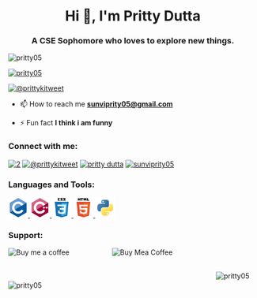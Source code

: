 <h1 align="center">Hi 👋, I'm Pritty Dutta</h1>
<h3 align="center">A CSE Sophomore who loves to explore new things.</h3>

<p align="left"> <img src="https://komarev.com/ghpvc/?username=pritty05&label=Profile%20views&color=0e75b6&style=flat" alt="pritty05" /> </p>

<p align="left"> <a href="https://github.com/ryo-ma/github-profile-trophy"><img src="https://github-profile-trophy.vercel.app/?username=pritty05" alt="pritty05" /></a> </p>

<p align="left"> <a href="https://twitter.com/@prittykitweet" target="blank"><img src="https://img.shields.io/twitter/follow/@prittykitweet?logo=twitter&style=for-the-badge" alt="@prittykitweet" /></a> </p>

- 📫 How to reach me **sunviprity05@gmail.com**

- ⚡ Fun fact **I think i am funny**

<h3 align="left">Connect with me:</h3>
<p align="left">
<a href="https://dev.to/2" target="blank"><img align="center" src="https://raw.githubusercontent.com/rahuldkjain/github-profile-readme-generator/master/src/images/icons/Social/devto.svg" alt="2" height="30" width="40" /></a>
<a href="https://twitter.com/@prittykitweet" target="blank"><img align="center" src="https://raw.githubusercontent.com/rahuldkjain/github-profile-readme-generator/master/src/images/icons/Social/twitter.svg" alt="@prittykitweet" height="30" width="40" /></a>
<a href="https://linkedin.com/in/pritty dutta" target="blank"><img align="center" src="https://raw.githubusercontent.com/rahuldkjain/github-profile-readme-generator/master/src/images/icons/Social/linked-in-alt.svg" alt="pritty dutta" height="30" width="40" /></a>
<a href="https://instagram.com/sunviprity05" target="blank"><img align="center" src="https://raw.githubusercontent.com/rahuldkjain/github-profile-readme-generator/master/src/images/icons/Social/instagram.svg" alt="sunviprity05" height="30" width="40" /></a>
</p>

<h3 align="left">Languages and Tools:</h3>
<p align="left"> <a href="https://www.cprogramming.com/" target="_blank" rel="noreferrer"> <img src="https://raw.githubusercontent.com/devicons/devicon/master/icons/c/c-original.svg" alt="c" width="40" height="40"/> </a> <a href="https://www.w3schools.com/cpp/" target="_blank" rel="noreferrer"> <img src="https://raw.githubusercontent.com/devicons/devicon/master/icons/cplusplus/cplusplus-original.svg" alt="cplusplus" width="40" height="40"/> </a> <a href="https://www.w3schools.com/css/" target="_blank" rel="noreferrer"> <img src="https://raw.githubusercontent.com/devicons/devicon/master/icons/css3/css3-original-wordmark.svg" alt="css3" width="40" height="40"/> </a> <a href="https://www.w3.org/html/" target="_blank" rel="noreferrer"> <img src="https://raw.githubusercontent.com/devicons/devicon/master/icons/html5/html5-original-wordmark.svg" alt="html5" width="40" height="40"/> </a> <a href="https://www.python.org" target="_blank" rel="noreferrer"> <img src="https://raw.githubusercontent.com/devicons/devicon/master/icons/python/python-original.svg" alt="python" width="40" height="40"/> </a> </p>

<h3 align="left">Support:</h3>
<p><a href="https://www.buymeacoffee.com/Buy me a coffee"> <img align="left" src="https://cdn.buymeacoffee.com/buttons/v2/default-yellow.png" height="50" width="210" alt="Buy me a coffee" /></a><a href="https://ko-fi.com/Buy Mea Coffee"> <img align="left" src="https://cdn.ko-fi.com/cdn/kofi3.png?v=3" height="50" width="210" alt="Buy Mea Coffee" /></a></p><br><br>

<p><img align="left" src="https://github-readme-stats.vercel.app/api/top-langs?username=pritty05&show_icons=true&locale=en&layout=compact" alt="pritty05" /></p>

<p>&nbsp;<img align="center" src="https://github-readme-stats.vercel.app/api?username=pritty05&show_icons=true&locale=en" alt="pritty05" /></p>

